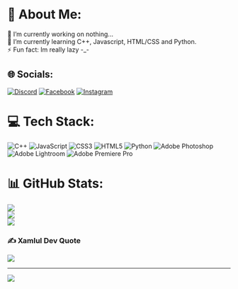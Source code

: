 # 💫 About Me:
🔭 I’m currently working on nothing...<br>🌱 I’m currently learning C++, Javascript, HTML/CSS and Python.<br>⚡ Fun fact: Im really lazy -_-


## 🌐 Socials:
[![Discord](https://img.shields.io/badge/Discord-%237289DA.svg?logo=discord&logoColor=white)](https://discord.gg/Stuwupidwjbu#2514) [![Facebook](https://img.shields.io/badge/Facebook-%231877F2.svg?logo=Facebook&logoColor=white)](https://facebook.com/QuangquyNguyenvo) [![Instagram](https://img.shields.io/badge/Instagram-%23E4405F.svg?logo=Instagram&logoColor=white)](https://instagram.com/qanqqui) 

# 💻 Tech Stack:
![C++](https://img.shields.io/badge/c++-%2300599C.svg?style=for-the-badge&logo=c%2B%2B&logoColor=white) ![JavaScript](https://img.shields.io/badge/javascript-%23323330.svg?style=for-the-badge&logo=javascript&logoColor=%23F7DF1E) ![CSS3](https://img.shields.io/badge/css3-%231572B6.svg?style=for-the-badge&logo=css3&logoColor=white) ![HTML5](https://img.shields.io/badge/html5-%23E34F26.svg?style=for-the-badge&logo=html5&logoColor=white) ![Python](https://img.shields.io/badge/python-3670A0?style=for-the-badge&logo=python&logoColor=ffdd54) ![Adobe Photoshop](https://img.shields.io/badge/adobephotoshop-%2331A8FF.svg?style=for-the-badge&logo=adobephotoshop&logoColor=white) ![Adobe Lightroom](https://img.shields.io/badge/Adobe%20Lightroom-31A8FF.svg?style=for-the-badge&logo=Adobe%20Lightroom&logoColor=white) ![Adobe Premiere Pro](https://img.shields.io/badge/Adobe%20Premiere%20Pro-9999FF.svg?style=for-the-badge&logo=Adobe%20Premiere%20Pro&logoColor=white)
# 📊 GitHub Stats:
![](https://github-readme-stats.vercel.app/api?username=QuangquyNguyenvo&theme=dark&hide_border=false&include_all_commits=false&count_private=false)<br/>
![](https://github-readme-streak-stats.herokuapp.com/?user=QuangquyNguyenvo&theme=dark&hide_border=false)<br/>
![](https://github-readme-stats.vercel.app/api/top-langs/?username=QuangquyNguyenvo&theme=dark&hide_border=false&include_all_commits=false&count_private=false&layout=compact)

### ✍️ Xamlul Dev Quote
![](https://quotes-github-readme.vercel.app/api?type=horizontal&theme=radical)

---
[![](https://visitcount.itsvg.in/api?id=QuangquyNguyenvo&icon=0&color=10)](https://visitcount.itsvg.in)

<!-- Proudly created with GPRM ( https://gprm.itsvg.in ) -->
